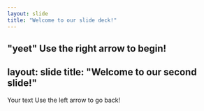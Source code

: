 ```yaml
---
layout: slide
title: "Welcome to our slide deck!"
---
```

"yeet"
Use the right arrow to begin!
---
layout: slide
title: "Welcome to our second slide!"
---
Your text
Use the left arrow to go back!
